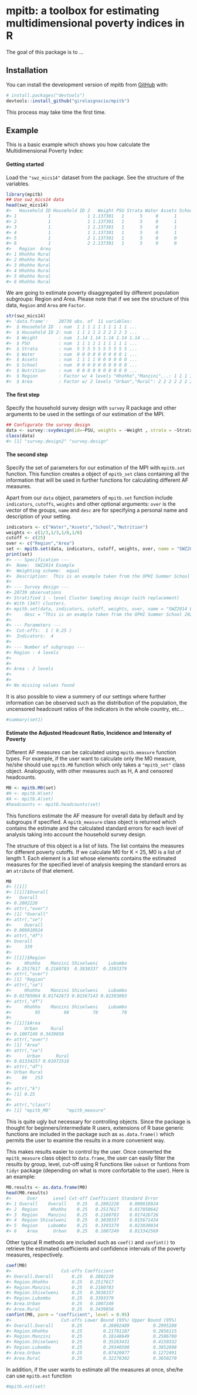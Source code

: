 
<!-- README.md is generated from README.Rmd. Please edit that file -->

# mpitb: a toolbox for estimating multidimensional poverty indices in R

<!-- badges: start -->
<!-- badges: end -->

The goal of this package is to …

## Installation

You can install the development version of mpitb from
[GitHub](https://github.com/) with:

``` r
# install.packages("devtools")
devtools::install_github("girelaignacio/mpitb")
```

This process may take time the first time.

## Example

This is a basic example which shows you how calculate the
Multidimensional Poverty Index:

#### Getting started

Load the `"swz_mics14"` dataset from the package. See the structure of
the variables.

``` r
library(mpitb)
## Use swz_mics14 data
head(swz_mics14)
#>   Household ID Household ID 2   Weight PSU Strata Water Assets School Nutrition
#> 1            1              1 1.137301   1      5     0      1      0         0
#> 2            1              1 1.137301   1      5     0      1      0         0
#> 3            1              1 1.137301   1      5     0      1      0         0
#> 4            1              1 1.137301   1      5     0      1      0         0
#> 5            1              2 1.137301   1      5     0      0      0         0
#> 6            1              2 1.137301   1      5     0      0      0         0
#>   Region  Area
#> 1 Hhohho Rural
#> 2 Hhohho Rural
#> 3 Hhohho Rural
#> 4 Hhohho Rural
#> 5 Hhohho Rural
#> 6 Hhohho Rural
```

We are going to estimate poverty disaggregated by different population
subgroups: Region and Area. Please note that if we see the structure of
this data, `Region` and `Area` are `Factor`.

``` r
str(swz_mics14)
#> 'data.frame':    20739 obs. of  11 variables:
#>  $ Household ID  : num  1 1 1 1 1 1 1 1 1 1 ...
#>  $ Household ID 2: num  1 1 1 1 2 2 2 2 2 3 ...
#>  $ Weight        : num  1.14 1.14 1.14 1.14 1.14 ...
#>  $ PSU           : num  1 1 1 1 1 1 1 1 1 1 ...
#>  $ Strata        : num  5 5 5 5 5 5 5 5 5 5 ...
#>  $ Water         : num  0 0 0 0 0 0 0 0 0 1 ...
#>  $ Assets        : num  1 1 1 1 0 0 0 0 0 0 ...
#>  $ School        : num  0 0 0 0 0 0 0 0 0 0 ...
#>  $ Nutrition     : num  0 0 0 0 0 0 0 0 0 0 ...
#>  $ Region        : Factor w/ 4 levels "Hhohho","Manzini",..: 1 1 1 1 1 1 1 1 1 1 ...
#>  $ Area          : Factor w/ 2 levels "Urban","Rural": 2 2 2 2 2 2 2 2 2 2 ...
```

#### The first step

Specify the household survey design with `survey` R package and other
arguments to be used in the settings of our estimation of the MPI.

``` r
## Configurate the survey design 
data <- survey::svydesign(id=~PSU, weights = ~Weight , strata = ~Strata, data = swz_mics14)
class(data)
#> [1] "survey.design2" "survey.design"
```

#### The second step

Specify the set of parameters for our estimation of the MPI with
`mpitb.set` function. This function creates a object of `mpitb_set`
class containing all the information that will be used in further
functions for calculating different AF measures.

Apart from our `data` object, parameters of `mpitb.set` function include
`indicators`, `cutoffs`, `weights` and other optional arguments: `over`
is the vector of the groups, `name` and `desc` are for specifying a
personal name and description of your setting.

``` r
indicators <- c("Water","Assets","School","Nutrition")
weights <- c(1/3,1/3,1/6,1/6)
cutoff <- c(25)
over <- c("Region","Area")
set <- mpitb.set(data, indicators, cutoff, weights, over, name = "SWZ2014 Example", desc = "This is an example taken from the OPHI Summer School 2022")
print(set)
#> --- Specification --- 
#>  Name:  SWZ2014 Example 
#>  Weighting scheme:  equal 
#>  Description:  This is an example taken from the OPHI Summer School 2022 
#> 
#> --- Survey design --- 
#> 20739 observations
#> Stratified 1 - level Cluster Sampling design (with replacement)
#> With (347) clusters.
#> mpitb.set(data, indicators, cutoff, weights, over, name = "SWZ2014 Example", 
#>     desc = "This is an example taken from the OPHI Summer School 2022")
#> 
#> --- Parameters ---
#>  Cut-offs:  1 ( 0.25 )
#>  Indicators:  4 
#> 
#> --- Number of subgroups ---
#> Region : 4 levels
#> 
#> 
#> Area : 2 levels
#> 
#> 
#> No missing values found
```

It is also possible to view a summery of our settings where further
information can be observed such as the distribution of the population,
the uncensored headcount ratios of the indicators in the whole country,
etc…

``` r
#summary(set1)
```

#### Estimate the Adjusted Headcount Ratio, Incidence and Intensity of Poverty

Different AF measures can be calculated using `mpitb.measure` function
types. For example, if the user want to calculate only the M0 measure,
he/she should use `mpitb.M0` function which only takes a `"mpitb_set"`
class object. Analogously, with other measures such as H, A and censored
headcounts.

``` r
M0 <- mpitb.M0(set)
#H <- mpitb.H(set)
#A <- mpitb.A(set)
#headcounts <- mpitb.headcounts(set)
```

This functions estimate the AF measure for overall data by default and
by subgroups if specified. A `mpitb_measure` class object is returned
which contains the estimate and the calculated standard errors for each
level of analysis taking into account the household survey design.

The structure of this object is a list of lists. The list contains the
measures for different poverty cutoffs. If we calculate M0 for K = 25,
M0 is a list of length 1. Each element is a list whose elements contains
the estimated measures for the specified level of analysis keeping the
standard errors as an `atribute` of that element.

``` r
M0
#> [[1]]
#> [[1]]$Overall
#>   Overall 
#> 0.2802228 
#> attr(,"over")
#> [1] "Overall"
#> attr(,"se")
#>     Overall 
#> 0.009810924 
#> attr(,"df")
#> Overall 
#>     339 
#> 
#> [[1]]$Region
#>     Hhohho    Manzini Shiselweni    Lubombo 
#>  0.2517617  0.2160783  0.3838337  0.3393379 
#> attr(,"over")
#> [1] "Region"
#> attr(,"se")
#>     Hhohho    Manzini Shiselweni    Lubombo 
#> 0.01705064 0.01742673 0.01567143 0.02303003 
#> attr(,"df")
#>     Hhohho    Manzini Shiselweni    Lubombo 
#>         95         96         78         70 
#> 
#> [[1]]$Area
#>     Urban     Rural 
#> 0.1007249 0.3439050 
#> attr(,"over")
#> [1] "Area"
#> attr(,"se")
#>      Urban      Rural 
#> 0.01334257 0.01072516 
#> attr(,"df")
#> Urban Rural 
#>    86   253 
#> 
#> attr(,"k")
#> [1] 0.25
#> 
#> attr(,"class")
#> [1] "mpitb_M0"      "mpitb_measure"
```

This is quite ugly but necessary for controlling objects. Since the
package is thought for beginners/intermediate R users, extensions of R
base generic functions are included in the package such as
`as.data.frame()` which permits the user to examine the results in a
more convenient way.

This makes results easier to control by the user. Once converted the
`mpitb_measure` class object to `data.frame`, the user can easily filter
the results by group, level, cut-off using R functions like `subset` or
funtions from `tidyr` package (depending on what is more confortable to
the user). Here is an example:

``` r
M0.results <- as.data.frame(M0)
head(M0.results)
#>      Over      Level Cut-off Coefficient Standard Error
#> 1 Overall    Overall    0.25   0.2802228    0.009810924
#> 2  Region     Hhohho    0.25   0.2517617    0.017050642
#> 3  Region    Manzini    0.25   0.2160783    0.017426726
#> 4  Region Shiselweni    0.25   0.3838337    0.015671434
#> 5  Region    Lubombo    0.25   0.3393379    0.023030034
#> 6    Area      Urban    0.25   0.1007249    0.013342569
```

Other typical R methods are included such as `coef()` and `confint()` to
retrieve the estimated coefficients and confidence intervals of the
poverty measures, respectively.

``` r
coef(M0)
#>                   Cut-offs Coefficient
#> Overall.Overall       0.25   0.2802228
#> Region.Hhohho         0.25   0.2517617
#> Region.Manzini        0.25   0.2160783
#> Region.Shiselweni     0.25   0.3838337
#> Region.Lubombo        0.25   0.3393379
#> Area.Urban            0.25   0.1007249
#> Area.Rural            0.25   0.3439050
confint(M0, parm = "coefficient", level = 0.95)
#>                   Cut-offs Lower Bound (95%) Upper Bound (95%)
#> Overall.Overall       0.25        0.26092489         0.2995208
#> Region.Hhohho         0.25        0.21791187         0.2856115
#> Region.Manzini        0.25        0.18148649         0.2506700
#> Region.Shiselweni     0.25        0.35263431         0.4150332
#> Region.Lubombo        0.25        0.29340590         0.3852698
#> Area.Urban            0.25        0.07420077         0.1272491
#> Area.Rural            0.25        0.32278302         0.3650270
```

In addition, if the user wants to estimate all the measures at once,
she/he can use `mpitb.est` function

``` r
#mpitb.est(set)
```
